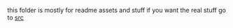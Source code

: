 this folder is mostly for readme assets and stuff
if you want the real stuff go to [src](https://github.com/paishee/unity-js/tree/main/src)
